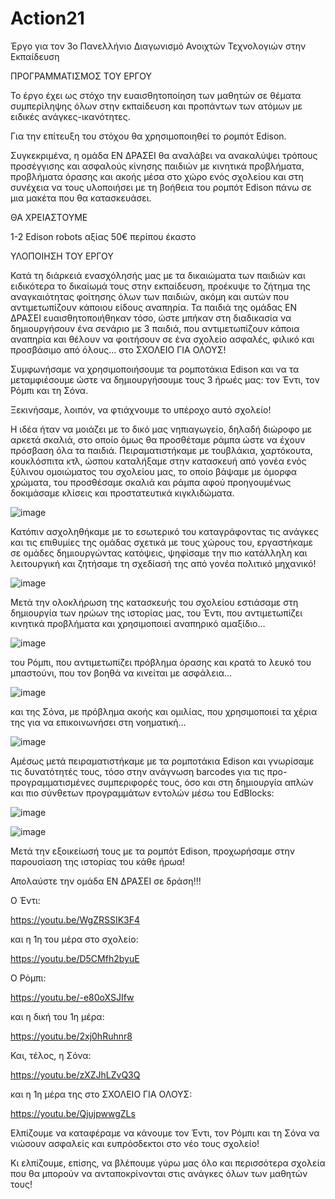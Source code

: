 # Action21
Έργο για τον 3ο Πανελλήνιο Διαγωνισμό Ανοιχτών Τεχνολογιών στην Εκπαίδευση

ΠΡΟΓΡΑΜΜΑΤΙΣΜΟΣ ΤΟΥ ΕΡΓΟΥ 

Το έργο έχει ως στόχο την ευαισθητοποίηση των μαθητών σε θέματα συμπερίληψης όλων στην εκπαίδευση και προπάντων των ατόμων με ειδικές ανάγκες-ικανότητες. 

Για την επίτευξη του στόχου θα χρησιμοποιηθεί το ρομπότ Edison. 

Συγκεκριμένα, η ομάδα ΕΝ ΔΡΑΣΕΙ θα αναλάβει να ανακαλύψει τρόπους προσέγγισης και ασφαλούς κίνησης παιδιών με κινητικά προβλήματα, προβλήματα όρασης και ακοής μέσα στο χώρο ενός σχολείου και στη συνέχεια να τους υλοποιήσει με τη βοήθεια του ρομπότ Edison πάνω σε μια μακέτα που θα κατασκευάσει.

ΘΑ ΧΡΕΙΑΣΤΟΥΜΕ

1-2 Edison robots αξίας 50€ περίπου έκαστο


ΥΛΟΠΟΙΗΣΗ ΤΟΥ ΕΡΓΟΥ

Κατά τη διάρκειά ενασχόλησής μας με τα δικαιώματα των παιδιών και ειδικότερα το δικαίωμά τους στην εκπαίδευση, προέκυψε το ζήτημα της αναγκαιότητας φοίτησης όλων των παιδιών, ακόμη και αυτών που αντιμετωπίζουν κάποιου είδους αναπηρία. Τα παιδιά της ομάδας ΕΝ ΔΡΑΣΕΙ ευαισθητοποιήθηκαν τόσο, ώστε μπήκαν στη διαδικασία να δημιουργήσουν ένα σενάριο με 3 παιδιά, που αντιμετωπίζουν κάποια αναπηρία και θέλουν να φοιτήσουν σε ένα σχολείο ασφαλές, φιλικό και προσβάσιμο από όλους… στο ΣΧΟΛΕΙΟ ΓΙΑ ΟΛΟΥΣ!

Συμφωνήσαμε να χρησιμοποιήσουμε τα ρομποτάκια Edison και να τα μεταμφιέσουμε ώστε να δημιουργήσουμε τους 3 ήρωές μας: τον Έντι, τον Ρόμπι και τη Σόνα.

Ξεκινήσαμε, λοιπόν, να φτιάχνουμε το υπέροχο αυτό σχολείο!

Η ιδέα ήταν να μοιάζει με το δικό μας νηπιαγωγείο, δηλαδή διώροφο με αρκετά σκαλιά, στο οποίο όμως θα προσθέταμε ράμπα ώστε να έχουν πρόσβαση όλα τα παιδιά. Πειραματιστήκαμε με τουβλάκια, χαρτόκουτα, κουκλόσπιτα κτλ, ώσπου καταλήξαμε στην κατασκευή από γονέα ενός ξύλινου ομοιώματος του σχολείου μας, το οποίο βάψαμε με όμορφα χρώματα, του προσθέσαμε σκαλιά και ράμπα αφού προηγουμένως δοκιμάσαμε κλίσεις και προστατευτικά κιγκλιδώματα.

![image](https://user-images.githubusercontent.com/79393874/134803178-67d51652-7274-4f93-b82f-3b083a2ae8a6.png)

Κατόπιν ασχοληθήκαμε με το εσωτερικό του καταγράφοντας τις ανάγκες και τις επιθυμίες της ομάδας σχετικά με τους χώρους του, εργαστήκαμε σε ομάδες δημιουργώντας κατόψεις, ψηφίσαμε την πιο κατάλληλη και λειτουργική και ζητήσαμε τη σχεδίασή της από γονέα πολιτικό μηχανικό!

![image](https://user-images.githubusercontent.com/79393874/134803204-b58e4fa7-aa8a-4c90-85a2-43396b98b8f0.png)

Μετά την ολοκλήρωση της κατασκευής του σχολείου εστιάσαμε στη δημιουργία των ηρώων της ιστορίας μας, του Έντι, που αντιμετωπίζει κινητικά προβλήματα και χρησιμοποιεί αναπηρικό αμαξίδιο…

![image](https://user-images.githubusercontent.com/79393874/134803229-a3d318b1-c44e-45bb-a6a3-5dc7009f51b0.png)

του Ρόμπι, που αντιμετωπίζει πρόβλημα όρασης και κρατά το λευκό του μπαστούνι, που τον βοηθά να κινείται με ασφάλεια…

![image](https://user-images.githubusercontent.com/79393874/134803254-7fcb8d1c-7df8-4c45-9db0-4087c49d9707.png)

και της Σόνα, με πρόβλημα ακοής και ομιλίας, που χρησιμοποιεί τα χέρια της για να επικοινωνήσει στη νοηματική…

![image](https://user-images.githubusercontent.com/79393874/134803268-310833d0-9845-465d-ac21-af675d08f8f4.png)

Αμέσως μετά πειραματιστήκαμε με τα ρομποτάκια Edison και γνωρίσαμε τις δυνατότητές τους, τόσο στην ανάγνωση barcodes για τις προ-προγραμματισμένες συμπεριφορές τους, όσο και στη δημιουργία απλών και πιο σύνθετων προγραμμάτων εντολών μέσω του EdBlocks:

![image](https://user-images.githubusercontent.com/79393874/134803280-f2135893-f174-46f6-bb93-386fe47b7d04.png)

![image](https://user-images.githubusercontent.com/79393874/134803291-6a2046e1-886d-4d2b-b64c-9f239c4a875d.png)

Μετά την εξοικείωσή τους με τα ρομπότ Edison, προχωρήσαμε στην παρουσίαση της ιστορίας του κάθε ήρωα!

Απολαύστε την ομάδα ΕΝ ΔΡΑΣΕΙ σε δράση!!!

Ο Έντι:

https://youtu.be/WgZRSSIK3F4

και η 1η του μέρα στο σχολείο:

https://youtu.be/D5CMfh2byuE


Ο Ρόμπι:

https://youtu.be/-e80oXSJIfw

και η δική του 1η μέρα:

https://youtu.be/2xj0hRuhnr8


Και, τέλος, η Σόνα:

https://youtu.be/zXZJhLZvQ3Q

και η 1η μέρα της στο ΣΧΟΛΕΙΟ ΓΙΑ ΟΛΟΥΣ:

https://youtu.be/QjujpwwgZLs


Ελπίζουμε να καταφέραμε να κάνουμε τον Έντι, τον Ρόμπι και τη Σόνα να νιώσουν ασφαλείς και ευπρόσδεκτοι στο νέο τους σχολείο!

Κι ελπίζουμε, επίσης, να βλέπουμε γύρω μας όλο και περισσότερα σχολεία που θα μπορούν να ανταποκρίνονται στις ανάγκες όλων των μαθητών τους!


